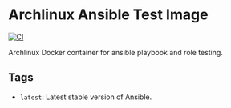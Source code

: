 # Archlinux Ansible Test Image

[![CI](https://github.com/dadav/docker-archlinux-ansible/workflows/Build/badge.svg?branch=main&event=push)](https://github.com/dadav/docker-archlinux-ansible)

Archlinux Docker container for ansible playbook and role testing.

## Tags

- `latest`: Latest stable version of Ansible.
